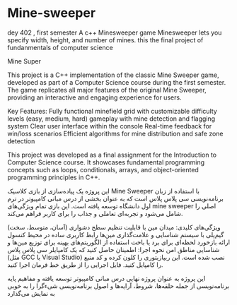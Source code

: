 # Mine-sweeper
dey 402 , first semester
A c++ Minesweeper game  Minesweeper lets you specify width, height, and number of mines. this the final project of fundanmentals of computer science 

Mine Super

This project is a C++ implementation of the classic Mine Sweeper game, developed as part of a Computer Science course during the first semester. The game replicates all major features of the original Mine Sweeper, providing an interactive and engaging experience for users.

Key Features:
Fully functional minefield grid with customizable difficulty levels (easy, medium, hard)
gameplay with mine detection and flagging system
Clear user interface within the console
Real-time feedback for win/loss scenarios
Efficient algorithms for mine distribution and safe zone detection

This project was developed as a final assignment for the Introduction to Computer Science course. It showcases fundamental programming concepts such as loops, conditionals, arrays, and object-oriented programming principles in C++.


این پروژه یک پیاده‌سازی از بازی کلاسیک Mine Sweeper  با استفاده از زبان برنامه‌نویسی سی پلاس پلاس است که به عنوان بخشی از درس مبانی کامپیوتر در ترم اول دانشگاه توسعه یافته است. این بازی تمام ویژگی‌های mine sweeper اصلی  را شامل می‌شود و تجربه‌ای تعاملی و جذاب را برای کاربر فراهم می‌کند.

ویژگی‌های کلیدی:
میدان مین با قابلیت تنظیم سطح دشواری (آسان، متوسط، سخت)
گیم‌پلی با سیستم شناسایی و علامت‌گذاری مین‌ها
رابط کاربری ساده در محیط کنسول
ارائه بازخورد لحظه‌ای برای برد یا باخت
استفاده از الگوریتم‌های بهینه برای توزیع مین‌ها و شناسایی مناطق امن
نحوه اجرا:
اطمینان حاصل کنید که یک کامپایلر سی پلاس پلاس (مثل GCC یا Visual Studio) نصب شده است.
این ریپازیتوری را کلون کرده و کد منبع را کامپایل کنید.
فایل اجرایی را از طریق خط فرمان اجرا کنید.

این پروژه به عنوان پروژه نهایی درس مبانی کامپیوتر توسعه یافته و مفاهیم پایه برنامه‌نویسی از جمله حلقه‌ها، شروط، آرایه‌ها و اصول برنامه‌نویسی شیءگرا را به خوبی به نمایش می‌گذارد
